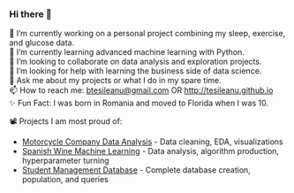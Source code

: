 ### Hi there 👋  

🔭 I’m currently working on a personal project combining my sleep, exercise, and glucose data.  
🌱 I’m currently learning advanced machine learning with Python.  
👯 I’m looking to collaborate on data analysis and exploration projects.  
🤔 I’m looking for help with learning the business side of data science.  
💬 Ask me about my projects or what I do in my spare time.  
📫 How to reach me: btesileanu@gmail.com OR http://tesileanu.github.io  
✨ Fun Fact: I was born in Romania and moved to Florida when I was 10.  

📽 Projects I am most proud of:  
- [Motorcycle Company Data Analysis](https://github.com/tesileanu/motorcyle_dataset_analysis) - Data cleaning, EDA, visualizations  
- [Spanish Wine Machine Learning](https://github.com/tesileanu/spanish_wine) - Data analysis, algorithm production, hyperparameter turning  
- [Student Management Database](https://github.com/tesileanu/student_database) - Complete database creation, population, and queries 

<!--
**tesileanu/tesileanu** is a ✨ _special_ ✨ repository because its `README.md` (this file) appears on your GitHub profile.

Here are some ideas to get you started:

- 🔭 I’m currently working on ...
- 🌱 I’m currently learning ...
- 👯 I’m looking to collaborate on ...
- 🤔 I’m looking for help with ...
- 💬 Ask me about ...
- 📫 How to reach me: ...
- 😄 Pronouns: ...
- ⚡ Fun fact: ...
-->
